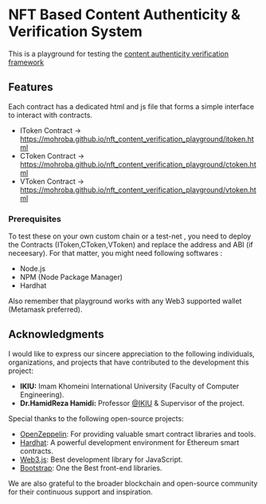 # NFT Based Content Authenticity & Verification System
This is a playground for testing the  [content authenticity verification framework](https://github.com/mohroba/nft_content_verification)

## Features
Each contract has a dedicated html and js file that forms a simple interface to interact with contracts.
- IToken Contract -> https://mohroba.github.io/nft_content_verification_playground/itoken.html
- CToken Contract -> https://mohroba.github.io/nft_content_verification_playground/ctoken.html
- VToken Contract -> https://mohroba.github.io/nft_content_verification_playground/vtoken.html

### Prerequisites
To test these on your own custom chain or a test-net , you need to deploy the Contracts (IToken,CToken,VToken) and replace the address and ABI (if neceesary). For that matter, you might need following softwares :
- Node.js
- NPM (Node Package Manager)
- Hardhat

Also remember that playground works with any Web3 supported wallet (Metamask preferred).

## Acknowledgments

I would like to express our sincere appreciation to the following individuals, organizations, and projects that have contributed to the development this project:

- **IKIU:** Imam Khomeini International University (Faculty of Computer Engineering).
- **Dr.HamidReza Hamidi:** Professor [@IKIU](https://ikiu.ac.ir/) & Supervisor of the project.


Special thanks to the following open-source projects:

- [OpenZeppelin](https://openzeppelin.com/): For providing valuable smart contract libraries and tools.
- [Hardhat](https://hardhat.org/): A powerful development environment for Ethereum smart contracts.
- [Web3.js](https://web3js.org/): Best development library for JavaScript.
- [Bootstrap](https://getbootstrap.com/): One the Best front-end libraries.

We are also grateful to the broader blockchain and open-source community for their continuous support and inspiration.
